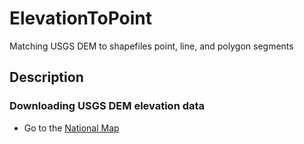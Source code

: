 ElevationToPoint
================

Matching USGS DEM to shapefiles point, line, and polygon segments

<h2>Description</h2>


<h3>Downloading USGS DEM elevation data</h3>
<ul>
<li> Go to the <a href="http://viewer.nationalmap.gov/viewer/">National Map</a> </li>
</ul>
